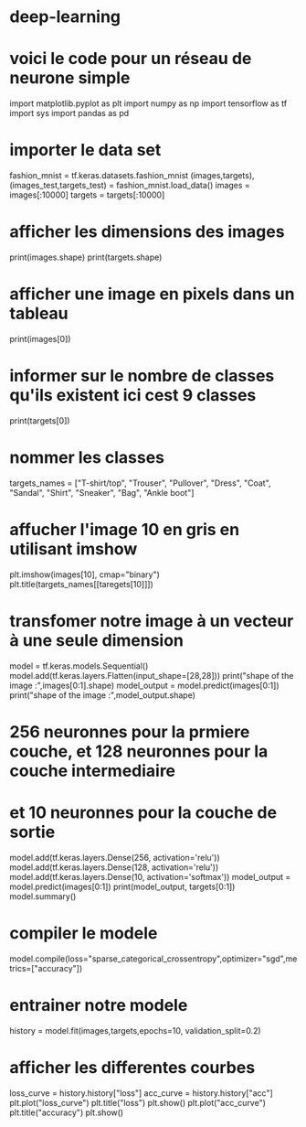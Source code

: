 # deep-learning
# voici le code pour un réseau de neurone simple
import matplotlib.pyplot as plt
import numpy as np
import tensorflow as tf
import sys
import pandas as pd
# importer le data set 
fashion_mnist = tf.keras.datasets.fashion_mnist
(images,targets),(images_test,targets_test) = fashion_mnist.load_data()
images = images[:10000]
targets = targets[:10000]
# afficher les dimensions des images 
print(images.shape)
print(targets.shape)
# afficher une image en pixels dans un tableau
print(images[0])
# informer sur le nombre de classes qu'ils existent ici cest 9 classes
print(targets[0])
# nommer les classes
targets_names = ["T-shirt/top", "Trouser", "Pullover", "Dress", "Coat", "Sandal", 
                 "Shirt", "Sneaker", "Bag", "Ankle boot"]
# affucher l'image 10 en gris en utilisant imshow
plt.imshow(images[10], cmap="binary")
plt.title(targets_names[[taregets[10]]])
# transfomer notre image à un vecteur à une seule dimension
model = tf.keras.models.Sequential()
model.add(tf.keras.layers.Flatten(input_shape=[28,28]))
print("shape of the image :",images[0:1].shape)
model_output = model.predict(images[0:1])
print("shape of the image :",model_output.shape)
# 256 neuronnes pour la prmiere couche, et 128 neuronnes pour la couche intermediaire
# et 10 neuronnes pour la couche de sortie
model.add(tf.keras.layers.Dense(256, activation='relu'))
model.add(tf.keras.layers.Dense(128, activation='relu'))
model.add(tf.keras.layers.Dense(10, activation='softmax'))
model_output = model.predict(images[0:1])
print(model_output, targets[0:1])
model.summary()
# compiler le modele
model.compile(loss="sparse_categorical_crossentropy",optimizer="sgd",metrics=["accuracy"])
# entrainer notre modele
history = model.fit(images,targets,epochs=10, validation_split=0.2)
# afficher les differentes courbes
loss_curve = history.history["loss"]
acc_curve = history.history["acc"]
plt.plot("loss_curve")
plt.title("loss")
plt.show()
plt.plot("acc_curve")
plt.title("accuracy")
plt.show()

